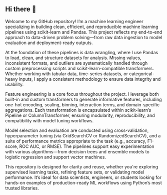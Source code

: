 ## Hi there 👋

Welcome to my GitHub repository! I’m a machine learning engineer specializing in building clean, efficient, and reproducible machine learning pipelines using scikit-learn and Pandas. This project reflects my end-to-end approach to data-driven problem solving—from raw data ingestion to model evaluation and deployment-ready outputs.

At the foundation of these pipelines is data wrangling, where I use Pandas to load, clean, and structure datasets for analysis. Missing values, inconsistent formats, and outliers are systematically handled through custom preprocessing scripts and scikit-learn-compatible transformers. Whether working with tabular data, time-series datasets, or categorical-heavy inputs, I apply a consistent methodology to ensure data integrity and usability.

Feature engineering is a core focus throughout the project. I leverage both built-in and custom transformers to generate informative features, including one-hot encoding, scaling, binning, interaction terms, and domain-specific aggregations. Each transformation is encapsulated within scikit-learn’s Pipeline or ColumnTransformer, ensuring modularity, reproducibility, and compatibility with model tuning workflows.

Model selection and evaluation are conducted using cross-validation, hyperparameter tuning (via GridSearchCV or RandomizedSearchCV), and a suite of performance metrics appropriate to the task (e.g., accuracy, F1-score, ROC AUC, or RMSE). The pipelines support easy experimentation with various algorithms—from decision trees and ensemble models to logistic regression and support vector machines.

This repository is designed for clarity and reuse, whether you're exploring supervised learning tasks, refining feature sets, or validating model performance. It’s ideal for data scientists, engineers, or students looking for hands-on examples of production-ready ML workflows using Python’s most trusted libraries.
